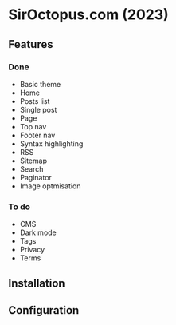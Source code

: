 # SirOctopus.com (2023)

## Features

### Done

- Basic theme
- Home
- Posts list
- Single post
- Page
- Top nav
- Footer nav
- Syntax highlighting
- RSS
- Sitemap
- Search
- Paginator
- Image optmisation

### To do

- CMS
- Dark mode
- Tags
- Privacy
- Terms

## Installation

## Configuration
